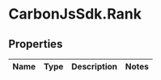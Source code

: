 # CarbonJsSdk.Rank

## Properties

Name | Type | Description | Notes
------------ | ------------- | ------------- | -------------


